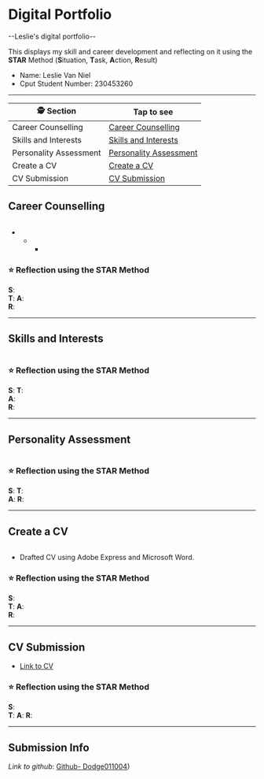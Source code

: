 # Digital Portfolio 

--Leslie's digital portfolio--

 This displays my skill and career development and reflecting on it using the **STAR** Method (**S**ituation, **T**ask, **A**ction, **R**esult)
 
- Name:   Leslie Van Niel 
- Cput Student Number:  230453260

-----------------------------------------------------------------

| 🕵️ Section             | Tap to see  |
|--------|--|
| Career Counselling     | [Career Counselling](#career-counselling)     |
| Skills and Interests   | [Skills and Interests](#skills-and-interests) |
| Personality Assessment | [Personality Assessment](#personality-assessment) |
| Create a CV            | [Create a CV](#create-a-cv)   |
| CV Submission          | [CV Submission](#cv-submission) |
## Career Counselling


![]()
- * *

### ⭐ Reflection using the STAR Method
**S**:   
**T**: 
**A**:   
**R**: 

---

## Skills and Interests


![]()


### ⭐ Reflection using the STAR Method
**S**:
**T**:  
**A**:  
**R**:

---

## Personality Assessment


![]()

### ⭐ Reflection using the STAR Method
**S**: 
**T**:   
**A**: 
**R**:

---

## Create a CV


![]()
- Drafted CV using Adobe Express and Microsoft Word.

### ⭐ Reflection using the STAR Method
**S**:  
**T**: 
**A**:   
**R**: 

---

## CV Submission


- [Link to CV]()

### ⭐ Reflection using the STAR Method
**S**:  
**T**: 
**A**: 
**R**: 

---

## Submission Info
*Link to github*: [Github- Dodge011004](https://github.com/Dodge011004/)) 
